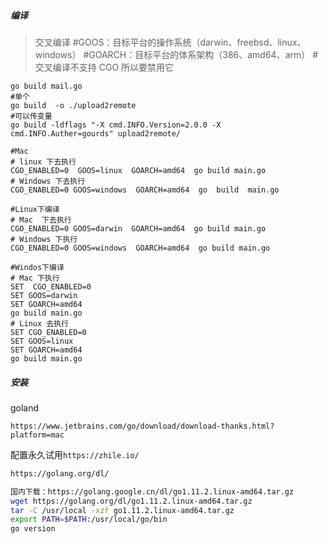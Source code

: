

##### 编译

>交叉编译
#GOOS：目标平台的操作系统（darwin、freebsd、linux、windows）
#GOARCH：目标平台的体系架构（386、amd64、arm）
#交叉编译不支持 CGO 所以要禁用它

```
go build mail.go
#单个
go build  -o ./upload2remote
#可以传变量
go build -ldflags "-X cmd.INFO.Version=2.0.0 -X cmd.INFO.Auther=gourds" upload2remote/
```

```
#Mac
# linux 下去执行
CGO_ENABLED=0  GOOS=linux  GOARCH=amd64  go build main.go
# Windows 下去执行
CGO_ENABLED=0 GOOS=windows  GOARCH=amd64  go  build  main.go

#Linux下编译
# Mac  下去执行
CGO_ENABLED=0 GOOS=darwin  GOARCH=amd64  go build main.go
# Windows 下执行
CGO_ENABLED=0 GOOS=windows  GOARCH=amd64  go build main.go

#Windos下编译
# Mac 下执行
SET  CGO_ENABLED=0
SET GOOS=darwin
SET GOARCH=amd64
go build main.go
# Linux 去执行
SET CGO_ENABLED=0
SET GOOS=linux
SET GOARCH=amd64
go build main.go
```

##### 安装



goland
```
https://www.jetbrains.com/go/download/download-thanks.html?platform=mac
```
配置永久试用`https://zhile.io/`


```bash
https://golang.org/dl/

国内下载：https://golang.google.cn/dl/go1.11.2.linux-amd64.tar.gz
wget https://golang.org/dl/go1.11.2.linux-amd64.tar.gz
tar -C /usr/local -xzf go1.11.2.linux-amd64.tar.gz
export PATH=$PATH:/usr/local/go/bin
go version
```
